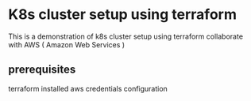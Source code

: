 # K8s cluster setup using terraform
This is a demonstration of k8s cluster setup using terraform collaborate with AWS ( Amazon Web Services )
## prerequisites
terraform installed
aws credentials configuration
